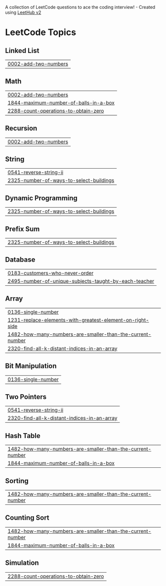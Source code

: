 A collection of LeetCode questions to ace the coding interview! - Created using [LeetHub v2](https://github.com/arunbhardwaj/LeetHub-2.0)
<!---LeetCode Topics Start-->
# LeetCode Topics
## Linked List
|  |
| ------- |
| [0002-add-two-numbers](https://github.com/naveenmns/Leetcode/tree/master/0002-add-two-numbers) |
## Math
|  |
| ------- |
| [0002-add-two-numbers](https://github.com/naveenmns/Leetcode/tree/master/0002-add-two-numbers) |
| [1844-maximum-number-of-balls-in-a-box](https://github.com/naveenmns/Leetcode/tree/master/1844-maximum-number-of-balls-in-a-box) |
| [2288-count-operations-to-obtain-zero](https://github.com/naveenmns/Leetcode/tree/master/2288-count-operations-to-obtain-zero) |
## Recursion
|  |
| ------- |
| [0002-add-two-numbers](https://github.com/naveenmns/Leetcode/tree/master/0002-add-two-numbers) |
## String
|  |
| ------- |
| [0541-reverse-string-ii](https://github.com/naveenmns/Leetcode/tree/master/0541-reverse-string-ii) |
| [2325-number-of-ways-to-select-buildings](https://github.com/naveenmns/Leetcode/tree/master/2325-number-of-ways-to-select-buildings) |
## Dynamic Programming
|  |
| ------- |
| [2325-number-of-ways-to-select-buildings](https://github.com/naveenmns/Leetcode/tree/master/2325-number-of-ways-to-select-buildings) |
## Prefix Sum
|  |
| ------- |
| [2325-number-of-ways-to-select-buildings](https://github.com/naveenmns/Leetcode/tree/master/2325-number-of-ways-to-select-buildings) |
## Database
|  |
| ------- |
| [0183-customers-who-never-order](https://github.com/naveenmns/Leetcode/tree/master/0183-customers-who-never-order) |
| [2495-number-of-unique-subjects-taught-by-each-teacher](https://github.com/naveenmns/Leetcode/tree/master/2495-number-of-unique-subjects-taught-by-each-teacher) |
## Array
|  |
| ------- |
| [0136-single-number](https://github.com/naveenmns/Leetcode/tree/master/0136-single-number) |
| [1231-replace-elements-with-greatest-element-on-right-side](https://github.com/naveenmns/Leetcode/tree/master/1231-replace-elements-with-greatest-element-on-right-side) |
| [1482-how-many-numbers-are-smaller-than-the-current-number](https://github.com/naveenmns/Leetcode/tree/master/1482-how-many-numbers-are-smaller-than-the-current-number) |
| [2320-find-all-k-distant-indices-in-an-array](https://github.com/naveenmns/Leetcode/tree/master/2320-find-all-k-distant-indices-in-an-array) |
## Bit Manipulation
|  |
| ------- |
| [0136-single-number](https://github.com/naveenmns/Leetcode/tree/master/0136-single-number) |
## Two Pointers
|  |
| ------- |
| [0541-reverse-string-ii](https://github.com/naveenmns/Leetcode/tree/master/0541-reverse-string-ii) |
| [2320-find-all-k-distant-indices-in-an-array](https://github.com/naveenmns/Leetcode/tree/master/2320-find-all-k-distant-indices-in-an-array) |
## Hash Table
|  |
| ------- |
| [1482-how-many-numbers-are-smaller-than-the-current-number](https://github.com/naveenmns/Leetcode/tree/master/1482-how-many-numbers-are-smaller-than-the-current-number) |
| [1844-maximum-number-of-balls-in-a-box](https://github.com/naveenmns/Leetcode/tree/master/1844-maximum-number-of-balls-in-a-box) |
## Sorting
|  |
| ------- |
| [1482-how-many-numbers-are-smaller-than-the-current-number](https://github.com/naveenmns/Leetcode/tree/master/1482-how-many-numbers-are-smaller-than-the-current-number) |
## Counting Sort
|  |
| ------- |
| [1482-how-many-numbers-are-smaller-than-the-current-number](https://github.com/naveenmns/Leetcode/tree/master/1482-how-many-numbers-are-smaller-than-the-current-number) |
| [1844-maximum-number-of-balls-in-a-box](https://github.com/naveenmns/Leetcode/tree/master/1844-maximum-number-of-balls-in-a-box) |
## Simulation
|  |
| ------- |
| [2288-count-operations-to-obtain-zero](https://github.com/naveenmns/Leetcode/tree/master/2288-count-operations-to-obtain-zero) |
<!---LeetCode Topics End-->
